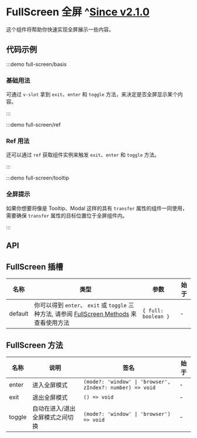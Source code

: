 # FullScreen 全屏 ^[Since v2.1.0](!s)

这个组件将帮助你快速实现全屏展示一些内容。

## 代码示例

:::demo full-screen/basis

### 基础用法

可通过 `v-slot` 拿到 `exit`、`enter` 和 `toggle` 方法，来决定是否全屏显示某个内容。

:::

:::demo full-screen/ref

### Ref 用法

还可以通过 `ref` 获取组件实例来触发 `exit`、`enter` 和 `toggle` 方法。

:::

:::demo full-screen/tooltip

### 全屏提示

如果你想要将像是 Tooltip、Modal 这样的具有 `transfer` 属性的组件一同使用，需要确保 `transfer` 属性的目标位置位于全屏组件内。

:::

## API

## FullScreen 插槽

| 名称    | 类型                                                                                                              | 参数                | 始于 |
| ------- | ----------------------------------------------------------------------------------------------------------------- | ------------------- | ---- |
| default | 你可以得到 `enter`、 `exit` 或 `toggle` 三种方法, 请参阅 [FullScreen Methods](#fullscreen-methods) 来查看使用方法 | `{ full: boolean }` | -    |

## FullScreen 方法

| 名称   | 说明                            | 签名                                                      | 始于 |
| ------ | ------------------------------- | --------------------------------------------------------- | ---- |
| enter  | 进入全屏模式                    | `(mode?: 'window' \| 'browser', zIndex?: number) => void` | -    |
| exit   | 退出全屏模式                    | `() => void`                                              | -    |
| toggle | 自动在进入/退出全屏模式之间切换 | `(mode?: 'window' \| 'browser') => void`                  | -    |
